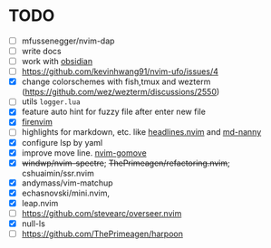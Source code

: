 # TODO
- [ ] mfussenegger/nvim-dap
- [ ] write docs
- [ ] work with [obsidian](https://github.com/epwalsh/obsidian.nvim)
- [ ] <https://github.com/kevinhwang91/nvim-ufo/issues/4>
- [x] change colorschemes with fish,tmux and wezterm (https://github.com/wez/wezterm/discussions/2550)
- [ ] utils `logger.lua`
- [x] feature auto hint for fuzzy file after enter new file
- [x] [firenvim](https://github.com/glacambre/firenvim)
- [ ] highlights for markdown, etc. like [headlines.nvim](https://github.com/lukas-reineke/headlines.nvim) and [md-nanny](https://github.com/nvim-zh/md-nanny)
- [x] configure lsp by yaml
- [x] improve move line. [nvim-gomove](https://github.com/booperlv/nvim-gomove)
- [x] ~~windwp/nvim-spectre~~; ~~ThePrimeagen/refactoring.nvim~~; cshuaimin/ssr.nvim
- [x] andymass/vim-matchup
- [x] echasnovski/mini.nvim,
- [x] leap.nvim
- [ ] https://github.com/stevearc/overseer.nvim
- [x] null-ls
- [ ] https://github.com/ThePrimeagen/harpoon
